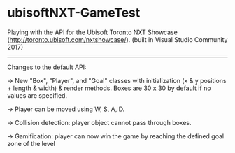 # ubisoftNXT-GameTest
Playing with the API for the Ubisoft Toronto NXT Showcase (http://toronto.ubisoft.com/nxtshowcase/).
(built in Visual Studio Community 2017)
<hr>

Changes to the default API:

-> New "Box", "Player", and "Goal" classes with initialization (x & y positions + length & width) & render methods. Boxes are 30 x 30 by default if no values are specified.

-> Player can be moved using W, S, A, D.

-> Collision detection: player object cannot pass through boxes.

-> Gamification: player can now win the game by reaching the defined goal zone of the level
